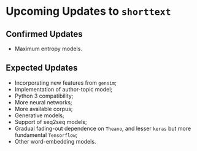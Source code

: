 Upcoming Updates to `shorttext`
===============================

Confirmed Updates
-----------------

* Maximum entropy models.

Expected Updates
----------------

* Incorporating new features from `gensim`;
* Implementation of author-topic model;
* Python 3 compatibility;
* More neural networks;
* More available corpus;
* Generative models;
* Support of seq2seq models;
* Gradual fading-out dependence on `Theano`, and lesser `keras` but more fundamental `Tensorflow`;
* Other word-embedding models.